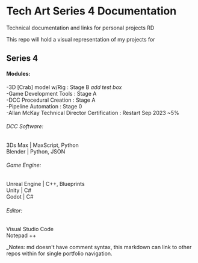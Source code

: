 # Tech Art Series 4 Documentation
Technical documentation and links for personal projects RD

This repo will hold a visual representation of my projects for
## Series 4 

#### Modules:  
-3D [Crab] model w/Rig : Stage B *add test box*  
-Game Development Tools : Stage A  
-DCC Procedural Creation : Stage A  
-Pipeline Automation : Stage 0  
-Allan  McKay Technical Director Certification : Restart Sep 2023 ~5%

###### DCC Software:   
3Ds Max | MaxScript, Python  
Blender | Python, JSON  

###### Game Engine:  
Unreal Engine | C++, Blueprints  
Unity | C#  
Godot | C#  

###### Editor:  
Visual Studio Code  
Notepad ++  







_Notes: md doesn't have comment syntax, this markdown can link to other repos within for single portfolio navigation. 
